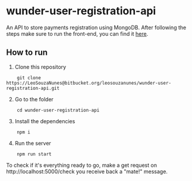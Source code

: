 # wunder-user-registration-api

An API to store payments registration using MongoDB. After following the steps make sure to run the front-end, you can find it [here](https://bitbucket.org/leosouzanunes/wunder-user-registration/src/main/).

## How to run

1.  Clone this repository

```
    git clone https://LeoSouzaNunes@bitbucket.org/leosouzanunes/wunder-user-registration-api.git
```

2. Go to the folder

```
    cd wunder-user-registration-api
```

3. Install the dependencies

```
    npm i
```

4. Run the server

```
    npm run start
```

To check if it's everything ready to go, make a get request on http://localhost:5000/check you receive back a "mate!" message.
